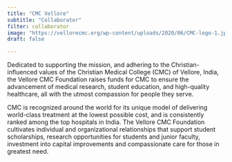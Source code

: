 ```yaml
---
title: "CMC Vellore"
subtitle: "Collaborator"
filter: collaborator
image: "https://vellorecmc.org/wp-content/uploads/2020/06/CMC-logo-1.jpg"
draft: false

---
```


Dedicated to supporting the mission, and adhering to the Christian-influenced values of the Christian Medical College (CMC) of Vellore, India, the Vellore CMC Foundation raises funds for CMC to ensure the advancement of medical research, student education, and high-quality healthcare, all with the utmost compassion for people they serve.

CMC is recognized around the world for its unique model of delivering world-class treatment at the lowest possible cost, and is consistently ranked among the top hospitals in India. The Vellore CMC Foundation cultivates individual and organizational relationships that support student scholarships, research opportunities for students and junior faculty, investment into capital improvements and compassionate care for those in greatest need.